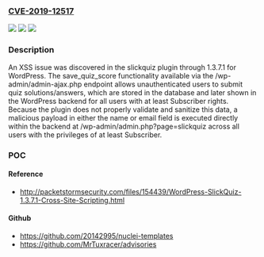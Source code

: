 ### [CVE-2019-12517](https://cve.mitre.org/cgi-bin/cvename.cgi?name=CVE-2019-12517)
![](https://img.shields.io/static/v1?label=Product&message=n%2Fa&color=blue)
![](https://img.shields.io/static/v1?label=Version&message=n%2Fa&color=blue)
![](https://img.shields.io/static/v1?label=Vulnerability&message=n%2Fa&color=brighgreen)

### Description

An XSS issue was discovered in the slickquiz plugin through 1.3.7.1 for WordPress. The save_quiz_score functionality available via the /wp-admin/admin-ajax.php endpoint allows unauthenticated users to submit quiz solutions/answers, which are stored in the database and later shown in the WordPress backend for all users with at least Subscriber rights. Because the plugin does not properly validate and sanitize this data, a malicious payload in either the name or email field is executed directly within the backend at /wp-admin/admin.php?page=slickquiz across all users with the privileges of at least Subscriber.

### POC

#### Reference
- http://packetstormsecurity.com/files/154439/WordPress-SlickQuiz-1.3.7.1-Cross-Site-Scripting.html

#### Github
- https://github.com/20142995/nuclei-templates
- https://github.com/MrTuxracer/advisories

